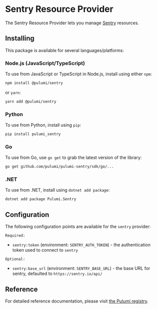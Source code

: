 # Sentry Resource Provider

The Sentry Resource Provider lets you manage [Sentry](https://sentry.io/welcome/) resources.

## Installing

This package is available for several languages/platforms:

### Node.js (JavaScript/TypeScript)

To use from JavaScript or TypeScript in Node.js, install using either `npm`:

```bash
npm install @pulumi/sentry
```

or `yarn`:

```bash
yarn add @pulumi/sentry
```

### Python

To use from Python, install using `pip`:

```bash
pip install pulumi_sentry
```

### Go

To use from Go, use `go get` to grab the latest version of the library:

```bash
go get github.com/pulumi/pulumi-sentry/sdk/go/...
```

### .NET

To use from .NET, install using `dotnet add package`:

```bash
dotnet add package Pulumi.Sentry
```

## Configuration

The following configuration points are available for the `sentry` provider:

`Required:`

- `sentry:token` (environment: `SENTRY_AUTH_TOKEN`) - the authentication token used to connect to `sentry`

`Optional:`

- `sentry:base_url` (environment: `SENTRY_BASE_URL`) - the base URL for sentry, defaulted to `https://sentry.io/api/`

## Reference

For detailed reference documentation, please visit [the Pulumi registry](https://www.pulumi.com/registry/packages/sentry/api-docs/).
